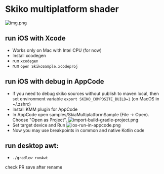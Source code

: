 # Skiko multiplatform shader

![img.png](img.png)


## run iOS with Xcode
 - Works only on Mac with Intel CPU (for now)
 - Install xcodegen
 - run `xcodegen`
 - run `open SkikoSample.xcodeproj`

## run iOS with debug in AppCode
 - If you need to debug skiko sources without publish to maven local, then set environment variable `export SKIKO_COMPOSITE_BUILD=1` (on MacOS in ~/.zshrc)
 - Install KMM plugin for AppCode
 - In AppCode open samples/SkiaMultiplatformSample (File -> Open).
Choose "Open as Project".
![import-build-gradle-project.png](import-build-gradle-project.png)
 - Set target device and Run
![ios-run-in-appcode.png](ios-run-in-appcode.png)
 - Now you may use breakpoints in common and native Kotlin code

## run desktop awt:
 - `./gradlew runAwt`


check PR save after rename

